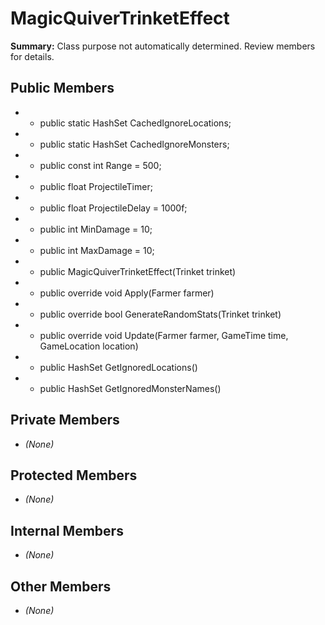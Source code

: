 # MagicQuiverTrinketEffect

**Summary:** Class purpose not automatically determined. Review members for details.

## Public Members
- - public static HashSet<string> CachedIgnoreLocations;
- - public static HashSet<string> CachedIgnoreMonsters;
- - public const int Range = 500;
- - public float ProjectileTimer;
- - public float ProjectileDelay = 1000f;
- - public int MinDamage = 10;
- - public int MaxDamage = 10;
- - public MagicQuiverTrinketEffect(Trinket trinket)
- - public override void Apply(Farmer farmer)
- - public override bool GenerateRandomStats(Trinket trinket)
- - public override void Update(Farmer farmer, GameTime time, GameLocation location)
- - public HashSet<string> GetIgnoredLocations()
- - public HashSet<string> GetIgnoredMonsterNames()

## Private Members
- *(None)*

## Protected Members
- *(None)*

## Internal Members
- *(None)*

## Other Members
- *(None)*
